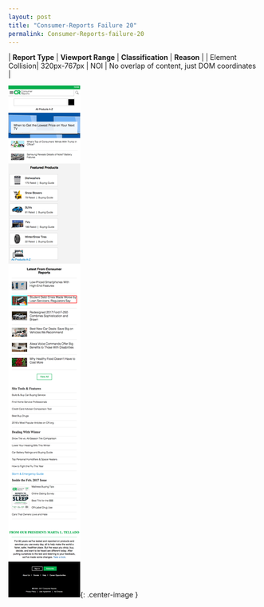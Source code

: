 ```yaml
---
layout: post
title: "Consumer-Reports Failure 20"
permalink: Consumer-Reports-failure-20
---
```

| **Report Type** | **Viewport Range** | **Classification** | **Reason** |
| Element Collision| 320px-767px | NOI | No overlap of content, just DOM coordinates | 

![Screenshot of the fault](../assets/images/Consumer-Reports/fault20/overlapWidth543.png){: .center-image }